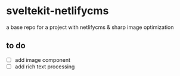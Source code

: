 # sveltekit-netlifycms

a base repo for a project with netlifycms & sharp image optimization

## to do

- [ ] add image component
- [ ] add rich text processing
